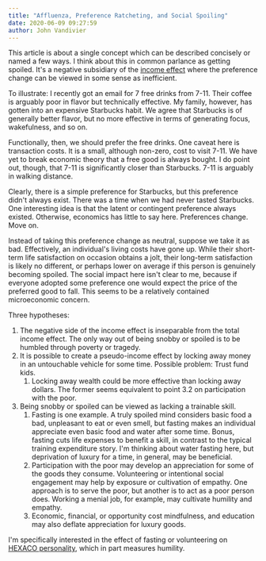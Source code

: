 ```yaml
---
title: "Affluenza, Preference Ratcheting, and Social Spoiling"
date: 2020-06-09 09:27:59
author: John Vandivier
---
```




<!-- wp:paragraph -->
<p>This article is about a single concept which can be described concisely or named a few ways. I think about this in common parlance as getting spoiled. It's a negative subsidiary of the <a href=\"https://www.investopedia.com/terms/i/incomeeffect.asp\">income effect</a> where the preference change can be viewed in some sense as inefficient.</p>
<!-- /wp:paragraph -->

<!-- wp:paragraph -->
<p>To illustrate: I recently got an email for 7 free drinks from 7-11. Their coffee is arguably poor in flavor but technically effective. My family, however, has gotten into an expensive Starbucks habit. We agree that Starbucks is of generally better flavor, but no more effective in terms of generating focus, wakefulness, and so on.</p>
<!-- /wp:paragraph -->

<!-- wp:paragraph -->
<p>Functionally, then, we should prefer the free drinks. One caveat here is transaction costs. It is a small, although non-zero, cost to visit 7-11. We have yet to break economic theory that a free good is always bought. I do point out, though, that 7-11 is significantly closer than Starbucks. 7-11 is arguably in walking distance.</p>
<!-- /wp:paragraph -->

<!-- wp:paragraph -->
<p>Clearly, there is a simple preference for Starbucks, but this preference didn't always exist. There was a time when we had never tasted Starbucks. One interesting idea is that the latent or contingent preference always existed. Otherwise, economics has little to say here. Preferences change. Move on.</p>
<!-- /wp:paragraph -->

<!-- wp:paragraph -->
<p>Instead of taking this preference change as neutral, suppose we take it as bad. Effectively, an individual's living costs have gone up. While their short-term life satisfaction on occasion obtains a jolt, their long-term satisfaction is likely no different, or perhaps lower on average if this person is genuinely becoming spoiled. The social impact here isn't clear to me, because if everyone adopted some preference one would expect the price of the preferred good to fall. This seems to be a relatively contained microeconomic concern.</p>
<!-- /wp:paragraph -->

<!-- wp:paragraph -->
<p>Three hypotheses:</p>
<!-- /wp:paragraph -->

<!-- wp:list {\"ordered\":true} -->
<ol><li>The negative side of the income effect is inseparable from the total income effect. The only way out of being snobby or spoiled is to be humbled through poverty or tragedy.</li><li>It is possible to create a pseudo-income effect by locking away money in an untouchable vehicle for some time. Possible problem: Trust fund kids.<ol><li>Locking away wealth could be more effective than locking away dollars. The former seems equivalent to point 3.2 on participation with the poor.</li></ol></li><li>Being snobby or spoiled can be viewed as lacking a trainable skill.<ol><li>Fasting is one example. A truly spoiled mind considers basic food a bad, unpleasant to eat or even smell, but fasting makes an individual appreciate even basic food and water after some time. Bonus, fasting cuts life expenses to benefit a skill, in contrast to the typical training expenditure story. I'm thinking about water fasting here, but deprivation of luxury for a time, in general, may be beneficial.</li><li>Participation with the poor may develop an appreciation for some of the goods they consume. Volunteering or intentional social engagement may help by exposure or cultivation of empathy. One approach is to serve the poor, but another is to act as a poor person does. Working a menial job, for example, may cultivate humility and empathy.</li><li>Economic, financial, or opportunity cost mindfulness, and education may also deflate appreciation for luxury goods.</li></ol></li></ol>
<!-- /wp:list -->

<!-- wp:paragraph -->
<p>I'm specifically interested in the effect of fasting or volunteering on <a href=\"https://hexaco.org/\">HEXACO personality</a>, which in part measures humility.</p>
<!-- /wp:paragraph -->